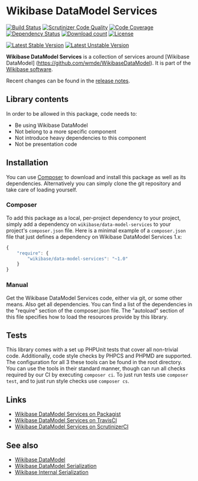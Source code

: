# Wikibase DataModel Services

[![Build Status](https://secure.travis-ci.org/wmde/WikibaseDataModelServices.png?branch=master)](http://travis-ci.org/wmde/WikibaseDataModelServices)
[![Scrutinizer Code Quality](https://scrutinizer-ci.com/g/wmde/WikibaseDataModelServices/badges/quality-score.png?b=master)](https://scrutinizer-ci.com/g/wmde/WikibaseDataModelServices/?branch=master)
[![Code Coverage](https://scrutinizer-ci.com/g/wmde/WikibaseDataModelServices/badges/coverage.png?b=master)](https://scrutinizer-ci.com/g/wmde/WikibaseDataModelServices/?branch=master)
[![Dependency Status](https://www.versioneye.com/php/wikibase:data-model-services/dev-master/badge.svg)](https://www.versioneye.com/php/wikibase:data-model-services/dev-master)
[![Download count](https://poser.pugx.org/wikibase/data-model-services/d/total.png)](https://packagist.org/packages/wikibase/data-model-services)
[![License](https://poser.pugx.org/wikibase/data-model-services/license.svg)](https://packagist.org/packages/wikibase/data-model-services)

[![Latest Stable Version](https://poser.pugx.org/wikibase/data-model-services/version.png)](https://packagist.org/packages/wikibase/data-model-services)
[![Latest Unstable Version](https://poser.pugx.org/wikibase/data-model-services/v/unstable.svg)](//packagist.org/packages/wikibase/data-model-services)

**Wikibase DataModel Services** is a collection of services around [Wikibase DataModel]
(https://github.com/wmde/WikibaseDataModel). It is part of the [Wikibase software](http://wikiba.se/).


Recent changes can be found in the [release notes](RELEASE-NOTES.md).

## Library contents

In order to be allowed in this package, code needs to:

* Be using Wikibase DataModel
* Not belong to a more specific component
* Not introduce heavy dependencies to this component
* Not be presentation code

## Installation

You can use [Composer](http://getcomposer.org/) to download and install
this package as well as its dependencies. Alternatively you can simply clone
the git repository and take care of loading yourself.

### Composer

To add this package as a local, per-project dependency to your project, simply add a
dependency on `wikibase/data-model-services` to your project's `composer.json` file.
Here is a minimal example of a `composer.json` file that just defines a dependency on
Wikibase DataModel Services 1.x:

```js
{
    "require": {
        "wikibase/data-model-services": "~1.0"
    }
}
```

### Manual

Get the Wikibase DataModel Services code, either via git, or some other means. Also get all dependencies.
You can find a list of the dependencies in the "require" section of the composer.json file.
The "autoload" section of this file specifies how to load the resources provide by this library.

## Tests

This library comes with a set up PHPUnit tests that cover all non-trivial code. Additionally, code
style checks by PHPCS and PHPMD are supported. The configuration for all 3 these tools can be found
in the root directory. You can use the tools in their standard manner, though can run all checks
required by our CI by executing `composer ci`. To just run tests use `composer test`, and to just
run style checks use `composer cs`.

## Links

* [Wikibase DataModel Services on Packagist](https://packagist.org/packages/wikibase/data-model-services)
* [Wikibase DataModel Services on TravisCI](https://travis-ci.org/wmde/WikibaseDataModelServices)
* [Wikibase DataModel Services on ScrutinizerCI](https://scrutinizer-ci.com/g/wmde/WikibaseDataModelServices)
 
## See also

* [Wikibase DataModel](https://github.com/wmde/WikibaseDataModel)
* [Wikibase DataModel Serialization](https://github.com/wmde/WikibaseDataModelSerialization)
* [Wikibase Internal Serialization](https://github.com/wmde/WikibaseInternalSerialization)


